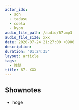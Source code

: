 ```yaml
---
actor_ids:
  - soh
  - tadasu
  - coela
  - kyon
audio_file_path: /audio/67.mp3
audio_file_size: xxx
date: 2020-07-24 21:27:00 +0900
description: 
duration: "01:24:35"
layout: article
tags:
  - 雑談
title: 67. XXX
---
```


## Shownotes
- hoge
